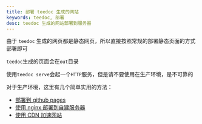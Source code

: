 ```yaml
---
title: 部署 teedoc 生成的网站
keywords: teedoc, 部署
desc: teedoc 生成的网站部署到服务器
---
```



由于 `teedoc` 生成的网页都是静态网页，所以直接按照常规的部署静态页面的方式部署即可

`teedoc`生成的页面会在`out`目录

使用`teedoc serve`会起一个`HTTP`服务，但是请不要使用在生产环境，是不可靠的

对于生产环境，这里有几个简单实用的方法：

* [部署到 github pages](./deploy_github_pages.md)
* [使用 nginx 部署到自建服务器](./deploy_nginx.md)
* [使用 CDN 加速网站](./deploy_cdn.md)


